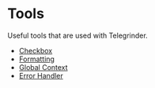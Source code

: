 # Tools

Useful tools that are used with Telegrinder.

* [Checkbox](checkbox.md)
* [Formatting](formatting.md)
* [Global Context](global_context.md)
* [Error Handler](error_handler.md)
